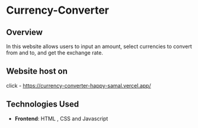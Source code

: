 # Currency-Converter

## Overview
In this website allows users to input an amount, select currencies to convert from and to, and get the
exchange rate.


## Website host on

click - https://currency-converter-happy-samal.vercel.app/

## Technologies Used
- **Frontend**: HTML , CSS and Javascript

